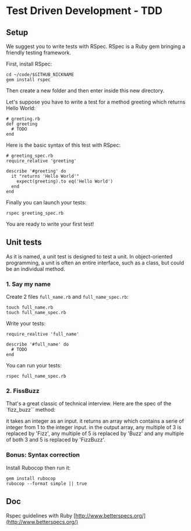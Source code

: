 # Test Driven Development - TDD


## Setup
We suggest you to write tests with RSpec. RSpec is a Ruby gem bringing a friendly testing framework.

First, install RSpec:
```
cd ~/code/$GITHUB_NICKNAME
gem install rspec
```
Then create a new folder and then enter inside this new directory.

Let's suppose you have to write a test for a method greeting which returns Hello World:
```
# greeting.rb
def greeting
  # TODO
end
```
Here is the basic syntax of this test with RSpec:
```
# greeting_spec.rb
require_relative 'greeting'

describe '#greeting' do
  it "returns 'Hello World'"
    expect(greeting).to eq('Hello World')
  end
end
```
Finally you can launch your tests:
```
rspec greeting_spec.rb
```
You are ready to write your first test!

## Unit tests
As it is named, a unit test is designed to test a unit. In object-oriented programming, a unit is often an entire interface, such as a class, but could be an individual method.

### 1. Say my name

Create 2 files ``full_name.rb`` and ``full_name_spec.rb``:
```
touch full_name.rb
touch full_name_spec.rb
```
Write your tests:
```
require_realtive 'full_name'

describe '#full_name' do
  # TODO
end
```
You can run your tests:
```
rspec full_name_spec.rb
```

### 2. FissBuzz 
That's a great classic of technical interview. Here are the spec of the `fizz_buzz`` method:

it takes an integer as an input.
it returns an array which contains a serie of integer from 1 to the integer input.
in the output array, any multiple of 3 is replaced by 'Fizz', any multiple of 5 is replaced by 'Buzz' and any multiple of both 3 and 5 is replaced by 'FizzBuzz'.

### Bonus: Syntax correction
Install Rubocop then run it:
```
gem install rubocop
rubocop --format simple || true
```

## Doc
Rspec guidelines with Ruby [http://www.betterspecs.org/](http://www.betterspecs.org/)

